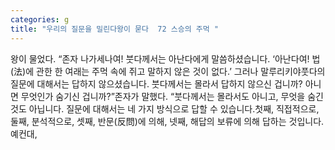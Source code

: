 ```yaml
---
categories: g
title: "우리의 질문을 밀린다왕이 묻다  72 스승의 주먹 "
---
```

왕이 물었다. “존자 나가세나여! 붓다께서는 아난다에게 말씀하셨습니다. ‘아난다여! 법(法)에 관한 한 여래는 주먹 속에 쥐고 말하지 않은 것이 없다.’ 그러나 말루리키야풋다의 질문에 대해서는 답하지 않으셨습니다. 붓다께서는 몰라서 답하지 않으신 겁니까? 아니면 무엇인가 숨기신 겁니까?”존자가 말했다. “붓다께서는 몰라서도 아니고, 무엇을 숨긴 것도 아닙니다. 질문에 대해서는 네 가지 방식으로 답할 수 있습니다.첫째, 직접적으로, 둘째, 분석적으로, 셋째, 반문(反問)에 의해, 넷째, 해답의 보류에 의해 답하는 것입니다. 예컨대,